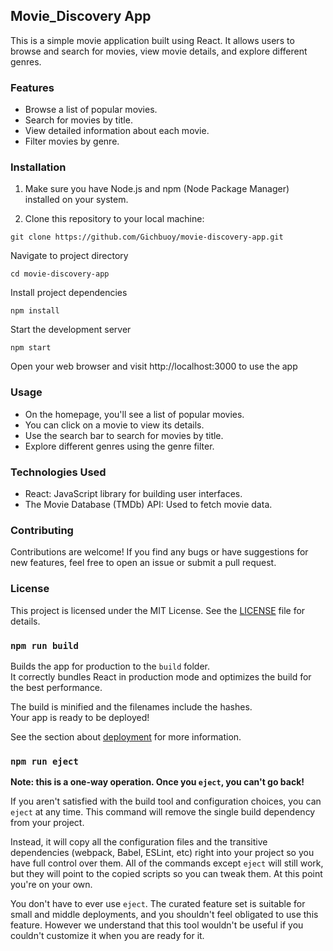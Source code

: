 ## Movie_Discovery App

This is a simple movie application built using React. It allows users to browse and search for movies, view movie details, and explore different genres.

### Features

- Browse a list of popular movies.
- Search for movies by title.
- View detailed information about each movie.
- Filter movies by genre.

### Installation

1. Make sure you have Node.js and npm (Node Package Manager) installed on your system.

2. Clone this repository to your local machine:

```
git clone https://github.com/Gichbuoy/movie-discovery-app.git
```

Navigate to project directory
```
cd movie-discovery-app
```

Install project dependencies
```
npm install
```

Start the development server
```
npm start
```

Open your web browser and visit http://localhost:3000 to use the app


### Usage
* On the homepage, you'll see a list of popular movies. 
* You can click on a movie to view its details.
* Use the search bar to search for movies by title.
* Explore different genres using the genre filter.


### Technologies Used
* React: JavaScript library for building user interfaces.
* The Movie Database (TMDb) API: Used to fetch movie data.



### Contributing
Contributions are welcome! If you find any bugs or have suggestions for new features, feel free to open an issue or submit a pull request.

### License
This project is licensed under the MIT License. See the [LICENSE]() file for details.




### `npm run build`

Builds the app for production to the `build` folder.\
It correctly bundles React in production mode and optimizes the build for the best performance.

The build is minified and the filenames include the hashes.\
Your app is ready to be deployed!

See the section about [deployment](https://facebook.github.io/create-react-app/docs/deployment) for more information.

### `npm run eject`

**Note: this is a one-way operation. Once you `eject`, you can't go back!**

If you aren't satisfied with the build tool and configuration choices, you can `eject` at any time. This command will remove the single build dependency from your project.

Instead, it will copy all the configuration files and the transitive dependencies (webpack, Babel, ESLint, etc) right into your project so you have full control over them. All of the commands except `eject` will still work, but they will point to the copied scripts so you can tweak them. At this point you're on your own.

You don't have to ever use `eject`. The curated feature set is suitable for small and middle deployments, and you shouldn't feel obligated to use this feature. However we understand that this tool wouldn't be useful if you couldn't customize it when you are ready for it.





